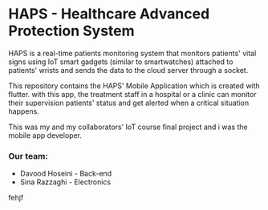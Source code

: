 # HAPS - Healthcare Advanced Protection System

HAPS is a real-time patients monitoring system that monitors patients' vital signs
using IoT smart gadgets (similar to smartwatches) attached to patients' wrists and sends
the data to the cloud server through a socket.

This repository contains the HAPS' Mobile Application which is created with flutter.
with this app, the treatment staff in a hospital or a clinic can monitor their 
supervision patients' status and get alerted when a critical situation happens.

This was my and my collaborators' IoT course final project and i was the mobile app
developer.

### Our team:

- Davood Hoseini - Back-end
- Sina Razzaghi - Electronics







fehjf